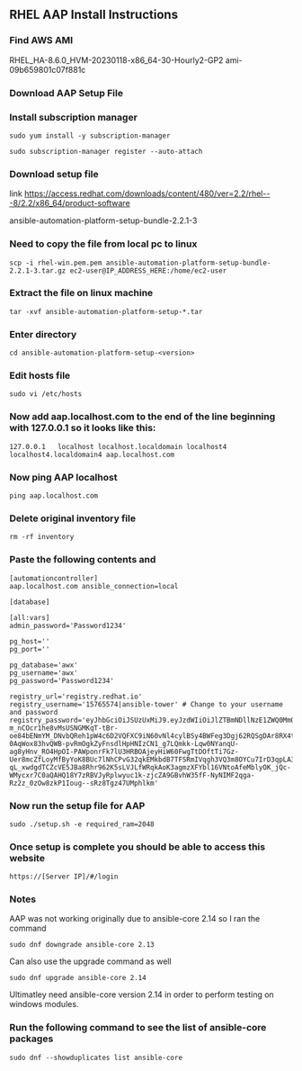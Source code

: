 ## RHEL AAP Install Instructions

### Find AWS AMI
RHEL_HA-8.6.0_HVM-20230118-x86_64-30-Hourly2-GP2
ami-09b659801c07f881c

### Download AAP Setup File

### Install subscription manager
```
sudo yum install -y subscription-manager
```

```
sudo subscription-manager register --auto-attach
```
### Download setup file
link 
https://access.redhat.com/downloads/content/480/ver=2.2/rhel---8/2.2/x86_64/product-software

ansible-automation-platform-setup-bundle-2.2.1-3

### Need to copy the file from local pc to linux
```
scp -i rhel-win.pem.pem ansible-automation-platform-setup-bundle-2.2.1-3.tar.gz ec2-user@IP_ADDRESS_HERE:/home/ec2-user
```

### Extract the file on linux machine
```
tar -xvf ansible-automation-platform-setup-*.tar
```

### Enter directory
```
cd ansible-automation-platform-setup-<version>
```

### Edit hosts file
```
sudo vi /etc/hosts
```

### Now add aap.localhost.com to the end of the line beginning with 127.0.0.1 so it looks like this:
```
127.0.0.1   localhost localhost.localdomain localhost4 localhost4.localdomain4 aap.localhost.com
```

### Now ping AAP localhost
```
ping aap.localhost.com
```

### Delete original inventory file
```
rm -rf inventory
```

### Paste the following contents and 
```
[automationcontroller]
aap.localhost.com ansible_connection=local

[database]

[all:vars]
admin_password='Password1234'

pg_host=''
pg_port=''

pg_database='awx'
pg_username='awx'
pg_password='Password1234'

registry_url='registry.redhat.io'
registry_username='15765574|ansible-tower' # Change to your username and password
registry_password='eyJhbGciOiJSUzUxMiJ9.eyJzdWIiOiJlZTBmNDllNzE1ZWQ0MmQ3YjZkNzk2MWRiZDA1ZDgwNCJ9.APx3LOHNzp4O2pNewBL5X2CR84vJqL24wPBuEtUfQUU6ckP4CJcYIl2lyr9NQCcapG1rtoTiAp4NHstmroi-m_nCOcr1he8vMsUSNGMKqT-tBr-oe84bENmYM_DNvbQReh1pW4c6D2VQFXC9iN60vNl4cylBSy4BWFeg3Dgj62RQSgDAr8RX4twjh0BDbIE75IcVLK2cyvHTqmSst9kk0q9_iAAvGokxRkEHwurkPg6VCZ0MFG3O6GRtVCVS055mGR6P48Wzhwvm698GKHferVyt-0AqWox83hvQWB-pvRmOgkZyFnsdlHpHNIzCN1_g7LQmkk-Lqw0NYanqU-ag8yHnv_RO4HpOI-PAWponrFk7lU3HRBOAjeyHiW60FwgTtDOftTi7Gz-Uer8mcZfLoyMfByYoK8BUc7lNhCPvG32qkEMkbdB7TFSRmIVqgh3VQ3m8OYCu7IrD3qpLA3faydQIqa8h_XMs9umrSvpb7kctDVrTqwQvZp3rZqZbJE5-qL_xwdgdTCZcVE5JBa8Rhr962K5sLVJLfWRqkAoK3agmzXFYbl16VNtoAfeMblyOK_jQc-WMycxr7C0aQAHQ18Y7zRBVJyRplwyuc1k-zjcZA9GBvhW35fF-NyNIMF2qga-Rz2z_0zOw8zkP1Ioug--sRz8Tgz47UMphlkm'
```

### Now run the setup file for AAP
```
sudo ./setup.sh -e required_ram=2048
```

### Once setup is complete you should be able to access this website
```
https://[Server IP]/#/login
```

### Notes 

AAP was not working originally due to ansible-core 2.14 so I ran the command
```
sudo dnf downgrade ansible-core 2.13
```

Can also use the upgrade command as well
```
sudo dnf upgrade ansible-core 2.14
```

Ultimatley need ansible-core version 2.14 in order to perform testing on windows modules.


### Run the following command to see the list of ansible-core packages
```
sudo dnf --showduplicates list ansible-core
```



